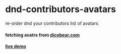 # dnd-contributors-avatars
re-order dnd your contributors list of avatars
#### fetching avatrs from [dicebear.com](https://www.dicebear.com/how-to-use/js-library/)
#### [live demo](https://dnd-contributors-avatars.vercel.app/)
